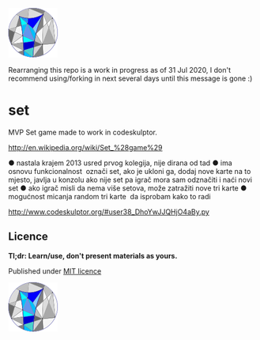 ![logo](repo-code.png)

Rearranging this repo is a work in progress as of 31 Jul 2020, I don't recommend using/forking in next several days until this message is gone :)

# set
MVP Set game made to work in codeskulptor.


http://en.wikipedia.org/wiki/Set_%28game%29

● nastala krajem 2013 usred prvog kolegija, nije dirana od tad
● ima osnovu funkcionalnost ­ označi set, ako je ukloni ga, dodaj nove karte na to
mjesto, javlja u konzolu ako nije set pa igrač mora sam odznačiti i naći novi set
● ako igrač misli da nema više setova, može zatražiti nove tri karte
● mogućnost micanja random tri karte ­ da isprobam kako to radi

http://www.codeskulptor.org/#user38_DhoYwJJQHjO4aBy.py


## Licence
**Tl;dr: Learn/use, don't present materials as yours.**

Published under [MIT licence](LICENCE)

![logo](repo-code.png)
